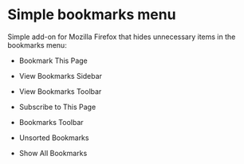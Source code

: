 # Simple bookmarks menu

Simple add-on for Mozilla Firefox that hides unnecessary items in the bookmarks menu:

* Bookmark This Page

* View Bookmarks Sidebar

* View Bookmarks Toolbar

* Subscribe to This Page

* Bookmarks Toolbar

* Unsorted Bookmarks

* Show All Bookmarks
